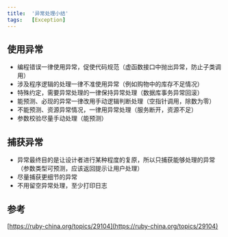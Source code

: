 ```yaml
---
title:  '异常处理小结'
tags:   [Exception]
---
```


## 使用异常

- 编程错误一律使用异常，促使代码规范（虚函数接口中抛出异常，防止子类调用）
- 涉及程序逻辑的处理一律不准使用异常（例如购物中的库存不足情况）
- 特殊约定，需要异常处理的一律保持异常处理（数据库事务异常回滚）
- 能预测、必现的异常一律改用手动逻辑判断处理（空指针调用，除数为零）
- 不能预测、资源异常情况，一律用异常处理（服务断开，资源不足）
- 参数校验尽量手动处理（能预测）

## 捕获异常

- 异常最终目的是让设计者进行某种程度的复原，所以只捕获能够处理的异常（参数类型可预测，应该返回提示让用户处理）
- 尽量捕获更细节的异常
- 不用留空异常处理，至少打印日志

## 参考

[https://ruby-china.org/topics/29104](https://ruby-china.org/topics/29104)
